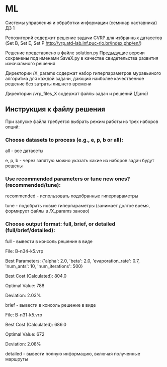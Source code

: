 # ML
Системы управления и обработки информации (семинар наставника) ДЗ 1

Репозиторий содержит решение задачи CVRP для избранных датасетов (Set B, Set E, Set P http://vrp.atd-lab.inf.puc-rio.br/index.php/en/)

Решение представлено в файле solution.py
Предыдущие версии сохранены под именами SaveX.py в качестве свидетельства развития изначального решения

Директории /X_params содержат набор гиперпараметров муравьиного алгоритма для каждой задачи, дающий наиболее качественное решение без затраты лишнего времени

Директории /vrp_files_X содержат файлы задач и решений (Дано)

## Инструкция к файлу решения
При запуске файла требуется выбрать режим работы из трех наборов опций:
### Choose datasets to process (e.g., e, p, b or all):
all - все датасеты

e, p, b - через запятую можно указать какие из наборов задач будут решены
### Use recommended parameters or tune new ones? (recommended/tune):
recommended - использовать подобранные гиперпараметры

tune - подобрать новые гиперпараметры (занимает долгое время, формирует файлы в /X_params заново)
### Choose output format: full, brief, or detailed (full/brief/detailed):
full - вывести в консоль решение в виде


  File: B-n34-k5.vrp

  Best Parameters: {'alpha': 2.0, 'beta': 2.0, 'evaporation_rate': 0.7, 'num_ants': 10, 'num_iterations': 500}
  
  Best Cost (Calculated): 804.0
  
  Optimal Value: 788
  
  Deviation: 2.03%


brief - вывести в консоль решение в виде


  File: B-n31-k5.vrp
  
  Best Cost (Calculated): 686.0
  
  Optimal Value: 672
  
  Deviation: 2.08%


detailed - вывести полную информацию, включая полученные маршруты
